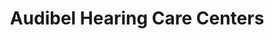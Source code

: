 ---
title: "Audibel Hearing Care Centers"
url: /vero-beach/audibel-hearing-care-centers/
shop: hearing aids
---